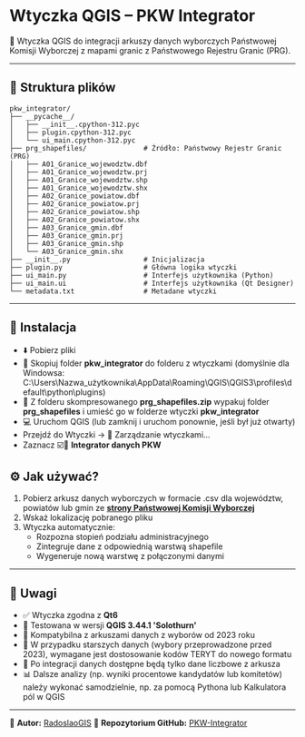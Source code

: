 # Wtyczka QGIS – PKW Integrator

🧩 Wtyczka QGIS do integracji arkuszy danych wyborczych Państwowej Komisji Wyborczej z mapami granic z Państwowego Rejestru Granic (PRG).

---

## 📁 Struktura plików

```plaintext
pkw_integrator/
├── __pycache__/
│   ├── __init__.cpython-312.pyc
│   ├── plugin.cpython-312.pyc
│   └── ui_main.cpython-312.pyc
├── prg_shapefiles/              # Źródło: Państwowy Rejestr Granic (PRG)
│   ├── A01_Granice_wojewodztw.dbf
│   ├── A01_Granice_wojewodztw.prj
│   ├── A01_Granice_wojewodztw.shp
│   ├── A01_Granice_wojewodztw.shx
│   ├── A02_Granice_powiatow.dbf
│   ├── A02_Granice_powiatow.prj
│   ├── A02_Granice_powiatow.shp
│   ├── A02_Granice_powiatow.shx
│   ├── A03_Granice_gmin.dbf
│   ├── A03_Granice_gmin.prj
│   ├── A03_Granice_gmin.shp
│   └── A03_Granice_gmin.shx
├── __init__.py                  # Inicjalizacja
├── plugin.py                    # Główna logika wtyczki
├── ui_main.py                   # Interfejs użytkownika (Python)
├── ui_main.ui                   # Interfejs użytkownika (Qt Designer)
└── metadata.txt                 # Metadane wtyczki
```

---

## 🔧 Instalacja

- ⬇️ Pobierz pliki
- 📁 Skopiuj folder **pkw_integrator** do folderu z wtyczkami (domyślnie dla Windowsa: C:\Users\Nazwa_użytkownika\AppData\Roaming\QGIS\QGIS3\profiles\default\python\plugins)
- 📁 Z folderu skompresowanego **prg_shapefiles.zip** wypakuj folder **prg_shapefiles** i umieść go w folderze wtyczki **pkw_integrator**
- 💻 Uruchom QGIS (lub zamknij i uruchom ponownie, jeśli był już otwarty)
- Przejdź do Wtyczki → 🧩 Zarządzanie wtyczkami...
- Zaznacz ☑️🧩 **Integrator danych PKW**

## ⚙️ Jak używać?

1. Pobierz arkusz danych wyborczych w formacie .csv dla województw, powiatów lub gmin ze **[strony Państwowej Komisji Wyborczej](https://pkw.gov.pl)**
2. Wskaż lokalizację pobranego pliku
3. Wtyczka automatycznie:
   - Rozpozna stopień podziału administracyjnego
   - Zintegruje dane z odpowiednią warstwą shapefile
   - Wygeneruje nową warstwę z połączonymi danymi

---

## 📝 Uwagi

- ✅ Wtyczka zgodna z **Qt6**
- 🧪 Testowana w wersji **QGIS 3.44.1 'Solothurn'**
- 📅 Kompatybilna z arkuszami danych z wyborów od 2023 roku
- 🔄 W przypadku starszych danych (wybory przeprowadzone przed 2023), wymagane jest dostosowanie kodów TERYT do nowego formatu
- 🧮 Po integracji danych dostępne będą tylko dane liczbowe z arkusza
- 📊 Dalsze analizy (np. wyniki procentowe kandydatów lub komitetów) należy wykonać samodzielnie, np. za pomocą Pythona lub Kalkulatora pól w QGIS

---

📌 **Autor:** [RadoslaoGIS](https://github.com/RadoslaoGIS)
📌 **Repozytorium GitHub:** [PKW-Integrator](https://github.com/RadoslaoGIS/PKW-Integrator)
